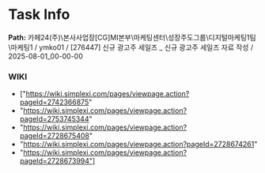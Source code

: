 # Task Info

**Path:** 카페24(주)\본사사업장\[CG]MI본부\마케팅센터\성장주도그룹\디지털마케팅1팀\마케팅1 / ymko01 / [276447] 신규 광고주 세일즈 _ 신규 광고주 세일즈 자료 작성 / 2025-08-01_00-00-00

### WIKI
- ["https://wiki.simplexi.com/pages/viewpage.action?pageId=2742366875"
- "https://wiki.simplexi.com/pages/viewpage.action?pageId=2753745344"
- "https://wiki.simplexi.com/pages/viewpage.action?pageId=2728675408"
- "https://wiki.simplexi.com/pages/viewpage.action?pageId=2728674261"
- "https://wiki.simplexi.com/pages/viewpage.action?pageId=2728673994"]

